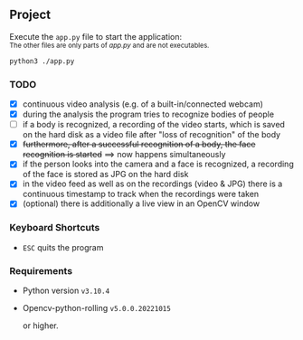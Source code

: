 ## Project

Execute the `app.py` file to start the application:  
<small>The other files are only parts of _app.py_ and are not executables.</small>

```sh
python3 ./app.py
```

### TODO

- [x] continuous video analysis (e.g. of a built-in/connected webcam)
- [x] during the analysis the program tries to recognize bodies of people
- [ ] if a body is recognized, a recording of the video starts, which is saved on the hard disk as a video file after "loss of recognition" of the body
- [x] ~~furthermore, after a successful recognition of a body, the face recognition is started~~ ==> now happens simultaneously
- [x] if the person looks into the camera and a face is recognized, a recording of the face is stored as JPG on the hard disk
- [x] in the video feed as well as on the recordings (video & JPG) there is a continuous timestamp to track when the recordings were taken
- [x] (optional) there is additionally a live view in an OpenCV window

### Keyboard Shortcuts

- `ESC` quits the program

### Requirements

- Python version `v3.10.4`
- Opencv-python-rolling `v5.0.0.20221015`

  or higher.
